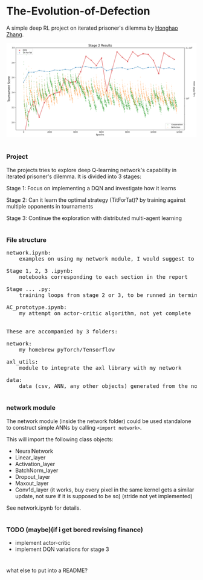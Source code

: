 # The-Evolution-of-Defection
A simple deep RL project on iterated prisoner's dilemma by [Honghao Zhang](https://github.com/hongh-zhang).

![Image of stage 2](data/s2.png)

#

### Project

The projects tries to explore deep Q-learning network's capability in iterated prisoner's dilemma.
It is divided into 3 stages:

Stage 1: Focus on implementing a DQN and investigate how it learns

Stage 2: Can it learn the optimal strategy (TitForTat)? by training against multiple opponents in tournaments

Stage 3: Continue the exploration with distributed multi-agent learning

#

### File structure
<pre>
network.ipynb: 
	examples on using my network module, I would suggest to have a look on this before reading other notebooks

Stage 1, 2, 3 .ipynb:
	notebooks corresponding to each section in the report
    
Stage ... .py:
    training loops from stage 2 or 3, to be runned in terminals for data collections

AC_prototype.ipynb:
	my attempt on actor-critic algorithm, not yet complete


These are accompanied by 3 folders:

network:
	my homebrew pyTorch/Tensorflow

axl_utils:
	module to integrate the axl library with my network

data:
	data (csv, ANN, any other objects) generated from the notebooks
</pre>

#

### network module
The network module (inside the network folder) could be used standalone to construct simple ANNs by calling `<import network>`.

This will import the following class objects:
- NeuralNetwork
- Linear_layer
- Activation_layer
- BatchNorm_layer
- Dropout_layer
- Maxout_layer
- Conv1d_layer (it works, buy every pixel in the same kernel gets a similar update, not sure if it is supposed to be so) (stride not yet implemented)

See network.ipynb for details.

#

### TODO (maybe)(if i get bored revising finance)

- implement actor-critic
- implement DQN variations for stage 3

#
what else to put into a README?